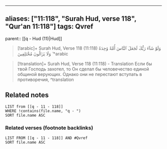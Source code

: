 
---
aliases: ["11:118", "Surah Hud, verse 118", "Qur'an 11:118"]
tags: Qvref
---

parent:: [[q - Hud (11)|Hud]]

> [!arabic]+ Surah Hud, Verse 118 (11:118)
> <span class="quran-arabic">وَلَوْ شَآءَ رَبُّكَ لَجَعَلَ ٱلنَّاسَ أُمَّةً وَٰحِدَةً ۖ وَلَا يَزَالُونَ مُخْتَلِفِينَ</span>
^arabic

> [!translation]+ Surah Hud, Verse 118 (11:118) - Translation
> Если бы твой Господь захотел, то Он сделал бы человечество единой общиной верующих. Однако они не перестают вступать в противоречия,
^translation



## Related notes
```dataview
LIST from [[q - 11 - 118]]
WHERE !contains(file.name, "q - ")
SORT file.name ASC
```

### Related verses (footnote backlinks)
```dataview
LIST FROM [[q - 11 - 118]] AND #Qvref
SORT file.name ASC
```

